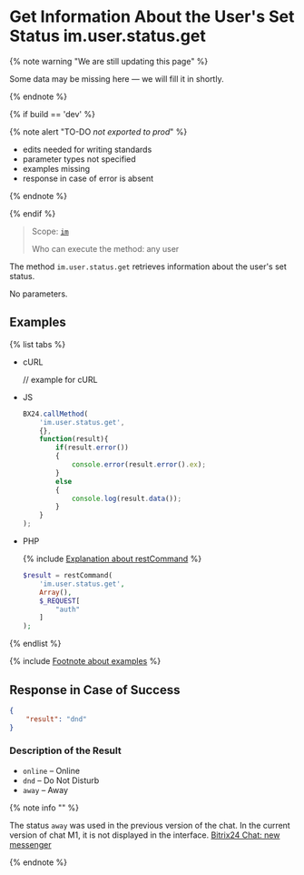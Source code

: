 # Get Information About the User's Set Status im.user.status.get

{% note warning "We are still updating this page" %}

Some data may be missing here — we will fill it in shortly.

{% endnote %}

{% if build == 'dev' %}

{% note alert "TO-DO _not exported to prod_" %}

- edits needed for writing standards
- parameter types not specified
- examples missing
- response in case of error is absent

{% endnote %}

{% endif %}

> Scope: [`im`](../../scopes/permissions.md)
>
> Who can execute the method: any user

The method `im.user.status.get` retrieves information about the user's set status.

No parameters.

## Examples

{% list tabs %}

- cURL

    // example for cURL

- JS

    ```javascript
    BX24.callMethod(
        'im.user.status.get',
        {},
        function(result){
            if(result.error())
            {
                console.error(result.error().ex);
            }
            else
            {
                console.log(result.data());
            }
        }
    );
    ```

- PHP

    {% include [Explanation about restCommand](../_includes/rest-command.md) %}

    ```php
    $result = restCommand(
        'im.user.status.get',
        Array(),
        $_REQUEST[
            "auth"
        ]
    );
    ```

{% endlist %}

{% include [Footnote about examples](../../../_includes/examples.md) %}

## Response in Case of Success

```json
{
    "result": "dnd"
}
```

### Description of the Result

- `online` – Online
- `dnd` – Do Not Disturb
- `away` – Away

{% note info "" %}

The status `away` was used in the previous version of the chat. In the current version of chat M1, it is not displayed in the interface.
[Bitrix24 Chat: new messenger](https://helpdesk.bitrix24.com/open/25661218/)

{% endnote %}
